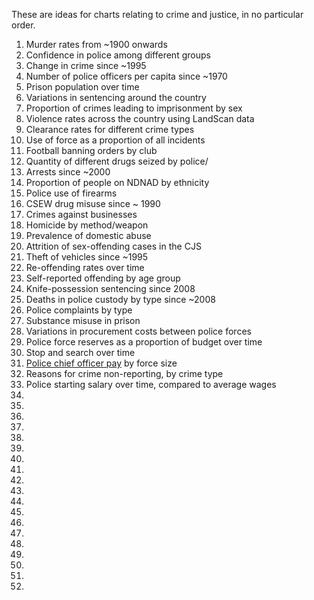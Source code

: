 These are ideas for charts relating to crime and justice, in no particular 
order.

   1. Murder rates from ~1900 onwards
   2. Confidence in police among different groups
   3. Change in crime since ~1995
   4. Number of police officers per capita since ~1970
   5. Prison population over time
   6. Variations in sentencing around the country
   7. Proportion of crimes leading to imprisonment by sex
   8. Violence rates across the country using LandScan data
   9. Clearance rates for different crime types
  10. Use of force as a proportion of all incidents
  11. Football banning orders by club
  12. Quantity of different drugs seized by police/
  13. Arrests since ~2000
  14. Proportion of people on NDNAD by ethnicity
  15. Police use of firearms
  16. CSEW drug misuse since ~ 1990
  17. Crimes against businesses
  18. Homicide by method/weapon
  19. Prevalence of domestic abuse
  20. Attrition of sex-offending cases in the CJS
  21. Theft of vehicles since ~1995
  22. Re-offending rates over time
  23. Self-reported offending by age group
  24. Knife-possession sentencing since 2008
  25. Deaths in police custody by type since ~2008
  26. Police complaints by type
  27. Substance misuse in prison
  28. Variations in procurement costs between police forces
  29. Police force reserves as a proportion of budget over time
  30. Stop and search over time
  31. [Police chief officer pay](https://data.police.uk/data/open-data/) by force size
  32. Reasons for crime non-reporting, by crime type
  33. Police starting salary over time, compared to average wages
  34. 
  35. 
  36. 
  37. 
  38. 
  39. 
  40. 
  41. 
  42. 
  43. 
  44. 
  45. 
  46. 
  47. 
  48. 
  49. 
  50. 
  51. 
  52. 
  
